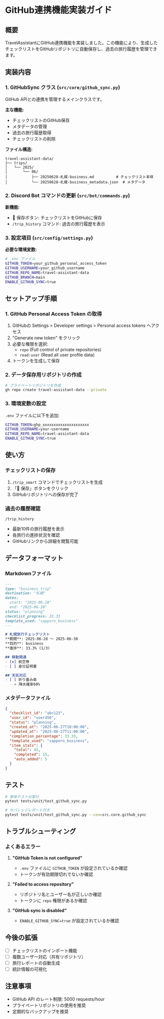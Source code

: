 # GitHub連携機能実装ガイド

## 概要

TravelAssistantにGitHub連携機能を実装しました。この機能により、生成したチェックリストをGitHubリポジトリに自動保存し、過去の旅行履歴を管理できます。

## 実装内容

### 1. GitHubSync クラス (`src/core/github_sync.py`)

GitHub APIとの連携を管理するメインクラスです。

**主な機能:**
- チェックリストのGitHub保存
- メタデータの管理
- 過去の旅行履歴取得
- チェックリストの削除

**ファイル構造:**
```
travel-assistant-data/
├── trips/
│   └── 2025/
│       └── 06/
│           ├── 20250628-札幌-business.md          # チェックリスト本体
│           └── 20250628-札幌-business_metadata.json  # メタデータ
```

### 2. Discord Bot コマンドの更新 (`src/bot/commands.py`)

**新機能:**
- 💾 保存ボタン: チェックリストをGitHubに保存
- `/trip_history` コマンド: 過去の旅行履歴を表示

### 3. 設定項目 (`src/config/settings.py`)

**必要な環境変数:**
```bash
# .env ファイル
GITHUB_TOKEN=your_github_personal_access_token
GITHUB_USERNAME=your_github_username
GITHUB_REPO_NAME=travel-assistant-data
GITHUB_BRANCH=main
ENABLE_GITHUB_SYNC=true
```

## セットアップ手順

### 1. GitHub Personal Access Token の取得

1. GitHubの Settings > Developer settings > Personal access tokens へアクセス
2. "Generate new token" をクリック
3. 必要な権限を選択:
   - `repo` (Full control of private repositories)
   - `read:user` (Read all user profile data)
4. トークンを生成して保存

### 2. データ保存用リポジトリの作成

```bash
# プライベートリポジトリを作成
gh repo create travel-assistant-data --private
```

### 3. 環境変数の設定

`.env` ファイルに以下を追加:
```bash
GITHUB_TOKEN=ghp_xxxxxxxxxxxxxxxxxxxxx
GITHUB_USERNAME=your-username
GITHUB_REPO_NAME=travel-assistant-data
ENABLE_GITHUB_SYNC=true
```

## 使い方

### チェックリストの保存

1. `/trip_smart` コマンドでチェックリストを生成
2. 「💾 保存」ボタンをクリック
3. GitHubリポジトリへの保存が完了

### 過去の履歴確認

```
/trip_history
```
- 最新10件の旅行履歴を表示
- 各旅行の進捗状況を確認
- GitHubリンクから詳細を閲覧可能

## データフォーマット

### Markdownファイル
```markdown
---
type: "business_trip"
destination: "札幌"
dates:
  start: "2025-06-28"
  end: "2025-06-30"
status: "planning"
checklist_progress: 33.33
template_used: "sapporo_business"
---

# 札幌旅行チェックリスト
**期間**: 2025-06-28 ～ 2025-06-30
**目的**: business
**進捗**: 33.3% (1/3)

## 移動関連
- [x] 航空券
- [ ] 身分証明書

## 天気対応
- [ ] 折り畳み傘
  - ⭐ 降水確率60%
```

### メタデータファイル
```json
{
  "checklist_id": "abc123",
  "user_id": "user456",
  "status": "planning",
  "created_at": "2025-06-27T10:00:00",
  "updated_at": "2025-06-27T11:00:00",
  "completion_percentage": 33.33,
  "template_used": "sapporo_business",
  "item_stats": {
    "total": 45,
    "completed": 15,
    "auto_added": 5
  }
}
```

## テスト

```bash
# 単体テストの実行
pytest tests/unit/test_github_sync.py

# カバレッジレポート付き
pytest tests/unit/test_github_sync.py --cov=src.core.github_sync
```

## トラブルシューティング

### よくあるエラー

1. **"GitHub Token is not configured"**
   - `.env` ファイルに `GITHUB_TOKEN` が設定されているか確認
   - トークンが有効期限切れでないか確認

2. **"Failed to access repository"**
   - リポジトリ名とユーザー名が正しいか確認
   - トークンに `repo` 権限があるか確認

3. **"GitHub sync is disabled"**
   - `ENABLE_GITHUB_SYNC=true` が設定されているか確認

## 今後の拡張

- [ ] チェックリストのインポート機能
- [ ] 複数ユーザー対応（共有リポジトリ）
- [ ] 旅行レポートの自動生成
- [ ] 統計情報の可視化

## 注意事項

- GitHub API のレート制限: 5000 requests/hour
- プライベートリポジトリの使用を推奨
- 定期的なバックアップを推奨
